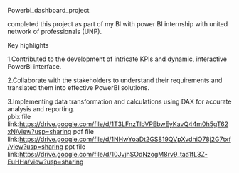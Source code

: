 Powerbi_dashboard_project

completed this project as part of my Bl with power BI internship with united network of professionals (UNP).

Key highlights

1.Contributed to the development of intricate KPIs and dynamic, interactive PowerBl interface.

2.Collaborate with the stakeholders to understand their requirements and translated them into effective PowerBI solutions.

3.Implementing data transformation and calculations using DAX for accurate analysis and reporting.  
pbix file link:https://drive.google.com/file/d/1T3LFnzTlbVPEbwEyKavQ44m0h5gT62xN/view?usp=sharing
pdf file link:https://drive.google.com/file/d/1NHwYoaDt2GS819QVpXvdhiO78j2G7txf/view?usp=sharing
ppt file link:https://drive.google.com/file/d/10JvjhSOdNzogM8rv9_taa1fL3Z-EuHHa/view?usp=sharing

